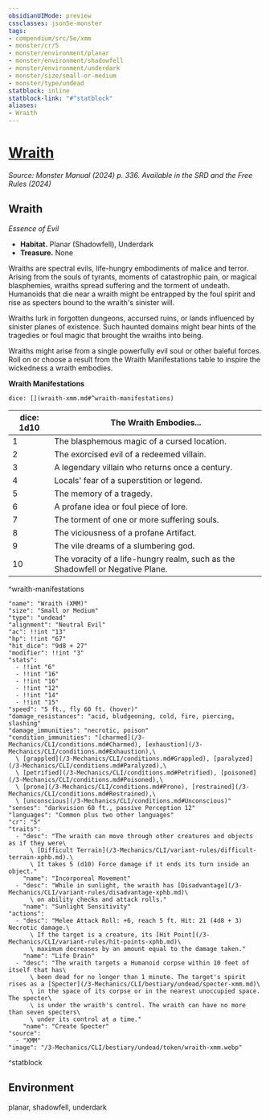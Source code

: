 ```yaml
---
obsidianUIMode: preview
cssclasses: json5e-monster
tags:
- compendium/src/5e/xmm
- monster/cr/5
- monster/environment/planar
- monster/environment/shadowfell
- monster/environment/underdark
- monster/size/small-or-medium
- monster/type/undead
statblock: inline
statblock-link: "#^statblock"
aliases:
- Wraith
---
```

# [Wraith](3-Mechanics\CLI\bestiary\undead/wraith-xmm.md)
*Source: Monster Manual (2024) p. 336. Available in the <span title='Systems Reference Document (5.2)'>SRD</span> and the Free Rules (2024)*  

## Wraith

*Essence of Evil*

- **Habitat.** Planar (Shadowfell), Underdark  
- **Treasure.** None  

Wraiths are spectral evils, life-hungry embodiments of malice and terror. Arising from the souls of tyrants, moments of catastrophic pain, or magical blasphemies, wraiths spread suffering and the torment of undeath. Humanoids that die near a wraith might be entrapped by the foul spirit and rise as specters bound to the wraith's sinister will.

Wraiths lurk in forgotten dungeons, accursed ruins, or lands influenced by sinister planes of existence. Such haunted domains might bear hints of the tragedies or foul magic that brought the wraiths into being.

Wraiths might arise from a single powerfully evil soul or other baleful forces. Roll on or choose a result from the Wraith Manifestations table to inspire the wickedness a wraith embodies.

**Wraith Manifestations**

`dice: [](wraith-xmm.md#^wraith-manifestations)`

| dice: 1d10 | The Wraith Embodies... |
|------------|------------------------|
| 1 | The blasphemous magic of a cursed location. |
| 2 | The exorcised evil of a redeemed villain. |
| 3 | A legendary villain who returns once a century. |
| 4 | Locals' fear of a superstition or legend. |
| 5 | The memory of a tragedy. |
| 6 | A profane idea or foul piece of lore. |
| 7 | The torment of one or more suffering souls. |
| 8 | The viciousness of a profane Artifact. |
| 9 | The vile dreams of a slumbering god. |
| 10 | The voracity of a life-hungry realm, such as the Shadowfell or Negative Plane. |
^wraith-manifestations

```statblock
"name": "Wraith (XMM)"
"size": "Small or Medium"
"type": "undead"
"alignment": "Neutral Evil"
"ac": !!int "13"
"hp": !!int "67"
"hit_dice": "9d8 + 27"
"modifier": !!int "3"
"stats":
  - !!int "6"
  - !!int "16"
  - !!int "16"
  - !!int "12"
  - !!int "14"
  - !!int "15"
"speed": "5 ft., fly 60 ft. (hover)"
"damage_resistances": "acid, bludgeoning, cold, fire, piercing, slashing"
"damage_immunities": "necrotic, poison"
"condition_immunities": "[charmed](/3-Mechanics/CLI/conditions.md#Charmed), [exhaustion](/3-Mechanics/CLI/conditions.md#Exhaustion),\
  \ [grappled](/3-Mechanics/CLI/conditions.md#Grappled), [paralyzed](/3-Mechanics/CLI/conditions.md#Paralyzed),\
  \ [petrified](/3-Mechanics/CLI/conditions.md#Petrified), [poisoned](/3-Mechanics/CLI/conditions.md#Poisoned),\
  \ [prone](/3-Mechanics/CLI/conditions.md#Prone), [restrained](/3-Mechanics/CLI/conditions.md#Restrained),\
  \ [unconscious](/3-Mechanics/CLI/conditions.md#Unconscious)"
"senses": "darkvision 60 ft., passive Perception 12"
"languages": "Common plus two other languages"
"cr": "5"
"traits":
  - "desc": "The wraith can move through other creatures and objects as if they were\
      \ [Difficult Terrain](/3-Mechanics/CLI/variant-rules/difficult-terrain-xphb.md).\
      \ It takes 5 (d10) Force damage if it ends its turn inside an object."
    "name": "Incorporeal Movement"
  - "desc": "While in sunlight, the wraith has [Disadvantage](/3-Mechanics/CLI/variant-rules/disadvantage-xphb.md)\
      \ on ability checks and attack rolls."
    "name": "Sunlight Sensitivity"
"actions":
  - "desc": "Melee Attack Roll: +6, reach 5 ft. Hit: 21 (4d8 + 3) Necrotic damage.\
      \ If the target is a creature, its [Hit Point](/3-Mechanics/CLI/variant-rules/hit-points-xphb.md)\
      \ maximum decreases by an amount equal to the damage taken."
    "name": "Life Drain"
  - "desc": "The wraith targets a Humanoid corpse within 10 feet of itself that has\
      \ been dead for no longer than 1 minute. The target's spirit rises as a [Specter](/3-Mechanics/CLI/bestiary/undead/specter-xmm.md)\
      \ in the space of its corpse or in the nearest unoccupied space. The specter\
      \ is under the wraith's control. The wraith can have no more than seven specters\
      \ under its control at a time."
    "name": "Create Specter"
"source":
  - "XMM"
"image": "/3-Mechanics/CLI/bestiary/undead/token/wraith-xmm.webp"
```
^statblock

## Environment

planar, shadowfell, underdark